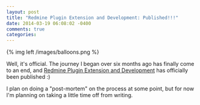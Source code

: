 ```yaml
---
layout: post
title: "Redmine Plugin Extension and Development: Published!!!"
date: 2014-03-19 06:08:02 -0400
comments: true
categories: 
---
```


{% img left /images/balloons.png %}

Well, it's official. The journey I began over six months ago has finally come to an end, and [Redmine Plugin Extension and Development](http://www.packtpub.com/redmine-plugin-extension-and-development/book) has officially been published :)

I plan on doing a "post-mortem" on the process at some point, but for now I'm planning on taking a little time off from writing.